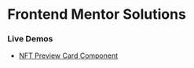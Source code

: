 # Frontend Mentor Solutions

### Live Demos
- [NFT Preview Card Component](https://cf-frontend-mentor.netlify.app/nft-preview-card-component/)